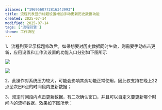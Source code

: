 ```yaml
---
aliases: ["1969560772816343993"]
title: 流程列表显示标题设置增加手动更新历史数据功能
created: 2025-07-14
modified: 2025-07-14
tags: ['流程引擎']
theme: 工作流程
---
```


1、流程列表显示标题修改后，如果想要对历史数据同时生效，则需要手动点击更新，应用设置和工作流设置的功能入口分别如下图所示

![](https://myhelpdoc.oss-cn-heyuan.aliyuncs.com/mdimages/29f1f1d96042e8de8f3c8e053f86fc91.jpg)

![](https://myhelpdoc.oss-cn-heyuan.aliyuncs.com/mdimages/fa3777e99921aa7e0a5eb2b5f5de9a9d.jpg)

2、此操作对系统压力较大，可能会影响其余功能正常使用，因此仅支持在晚上22点至次日6点的时间段内更新数据；

3、规定时间段内点击更新数据，有二次确认窗口，并且可以自定义要更新哪个时间内的流程数据，效果如下图所示：

